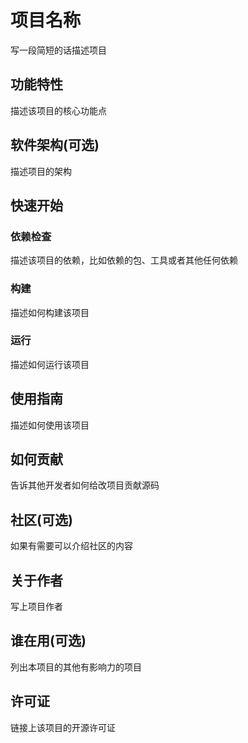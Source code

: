 # 项目名称
写一段简短的话描述项目
## 功能特性
描述该项目的核心功能点

## 软件架构(可选)
描述项目的架构

## 快速开始

### 依赖检查
描述该项目的依赖，比如依赖的包、工具或者其他任何依赖

### 构建
描述如何构建该项目

### 运行
描述如何运行该项目

## 使用指南
描述如何使用该项目

## 如何贡献
告诉其他开发者如何给改项目贡献源码

## 社区(可选)
如果有需要可以介绍社区的内容

## 关于作者
写上项目作者

## 谁在用(可选)
列出本项目的其他有影响力的项目

## 许可证
链接上该项目的开源许可证
